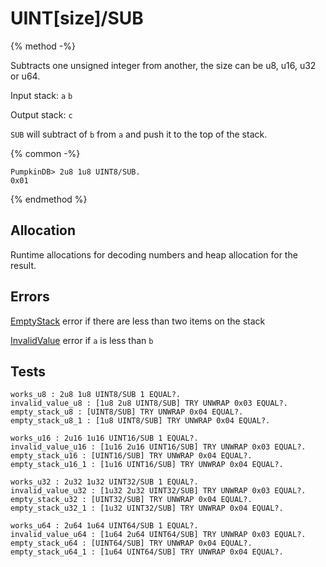 UINT[size]/SUB
===

{% method -%}

Subtracts one unsigned integer from another, the size can be u8, u16, u32 or u64. 

Input stack: `a` `b`

Output stack: `c`

`SUB` will subtract of `b` from `a` and push it to the top of the stack.

{% common -%}

```
PumpkinDB> 2u8 1u8 UINT8/SUB.
0x01
```

{% endmethod %}

## Allocation

Runtime allocations for decoding numbers and heap allocation
for the result.

## Errors

[EmptyStack](../errors/EmptyStack.md) error if there are less than two items on the stack

[InvalidValue](../errors/InvalidValue.md) error if `a` is less than `b`

## Tests

```test
works_u8 : 2u8 1u8 UINT8/SUB 1 EQUAL?.
invalid_value_u8 : [1u8 2u8 UINT8/SUB] TRY UNWRAP 0x03 EQUAL?.
empty_stack_u8 : [UINT8/SUB] TRY UNWRAP 0x04 EQUAL?.
empty_stack_u8_1 : [1u8 UINT8/SUB] TRY UNWRAP 0x04 EQUAL?.

works_u16 : 2u16 1u16 UINT16/SUB 1 EQUAL?.
invalid_value_u16 : [1u16 2u16 UINT16/SUB] TRY UNWRAP 0x03 EQUAL?.
empty_stack_u16 : [UINT16/SUB] TRY UNWRAP 0x04 EQUAL?.
empty_stack_u16_1 : [1u16 UINT16/SUB] TRY UNWRAP 0x04 EQUAL?.

works_u32 : 2u32 1u32 UINT32/SUB 1 EQUAL?.
invalid_value_u32 : [1u32 2u32 UINT32/SUB] TRY UNWRAP 0x03 EQUAL?.
empty_stack_u32 : [UINT32/SUB] TRY UNWRAP 0x04 EQUAL?.
empty_stack_u32_1 : [1u32 UINT32/SUB] TRY UNWRAP 0x04 EQUAL?.

works_u64 : 2u64 1u64 UINT64/SUB 1 EQUAL?.
invalid_value_u64 : [1u64 2u64 UINT64/SUB] TRY UNWRAP 0x03 EQUAL?.
empty_stack_u64 : [UINT64/SUB] TRY UNWRAP 0x04 EQUAL?.
empty_stack_u64_1 : [1u64 UINT64/SUB] TRY UNWRAP 0x04 EQUAL?.
```
